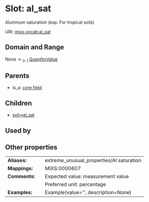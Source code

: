 
# Slot: al_sat


Aluminum saturation (esp. For tropical soils)

URI: [mixs.vocab:al_sat](https://w3id.org/mixs/vocab/al_sat)


## Domain and Range

None &#8594;  <sub>0..1</sub> [QuantityValue](QuantityValue.md)

## Parents

 *  is_a: [core field](core_field.md)

## Children

 *  [soil➞al_sat](soil_al_sat.md)

## Used by


## Other properties

|  |  |  |
| --- | --- | --- |
| **Aliases:** | | extreme_unusual_properties/Al saturation |
| **Mappings:** | | MIXS:0000607 |
| **Comments:** | | Expected value: measurement value |
|  | | Preferred unit: percentage |
| **Examples:** | | Example(value='', description=None) |

